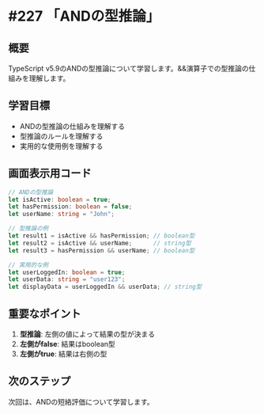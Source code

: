 # #227 「ANDの型推論」

## 概要
TypeScript v5.9のANDの型推論について学習します。&&演算子での型推論の仕組みを理解します。

## 学習目標
- ANDの型推論の仕組みを理解する
- 型推論のルールを理解する
- 実用的な使用例を理解する

## 画面表示用コード

```typescript
// ANDの型推論
let isActive: boolean = true;
let hasPermission: boolean = false;
let userName: string = "John";

// 型推論の例
let result1 = isActive && hasPermission; // boolean型
let result2 = isActive && userName;      // string型
let result3 = hasPermission && userName; // boolean型

// 実用的な例
let userLoggedIn: boolean = true;
let userData: string = "user123";
let displayData = userLoggedIn && userData; // string型
```

## 重要なポイント
1. **型推論**: 左側の値によって結果の型が決まる
2. **左側がfalse**: 結果はboolean型
3. **左側がtrue**: 結果は右側の型

## 次のステップ
次回は、ANDの短絡評価について学習します。
